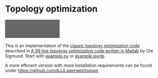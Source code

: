 # Topology optimization #

![halfbeam](./img/halfbeam.gif)

This is an implementation of the [classic topology optimization code](http://www.topopt.dtu.dk/) described in [A 99 line topology optimization code written in Matlab](http://www.topopt.dtu.dk/files/matlab.pdf) by Ole Sigmund.
Start with [example.py](src/example.py) or [example.ipynb](src/example.ipynb).

A more efficient version with more installation requirements can be found under https://github.com/AJJLagerweij/topopt.
